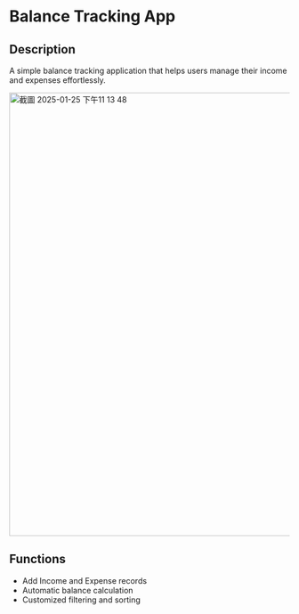 <h1>Balance Tracking App</h1>
<h2>Description</h2>
<p>A simple balance tracking application that helps users manage their income and expenses effortlessly.</p>
<img width="796" alt="截圖 2025-01-25 下午11 13 48" src="https://github.com/user-attachments/assets/001729d7-bf75-4730-901d-b86785fde559" />
<h2>Functions</h2>
<ul>
  <li>Add Income and Expense records</li>
  <li>Automatic balance calculation</li>
  <li>Customized filtering and sorting</li>
</ul>
